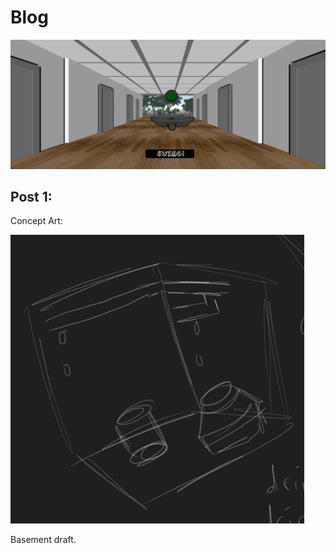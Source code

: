 # Blog

![duck cover](duck_Banner.PNG)

## Post 1:
Concept Art: 

<div class="gallery">
  <div>
    <img src="/basement_draft.png">
    <p>Basement draft. </p>
  </div>
</div>



